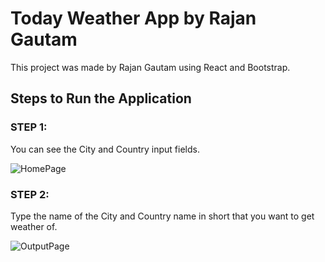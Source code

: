 # Today Weather App by Rajan Gautam

This project was made by Rajan Gautam using React and Bootstrap.

## Steps to Run the Application

### STEP 1:

You can see the City and Country input fields.

![HomePage](https://user-images.githubusercontent.com/71542496/114294794-950c3100-9abe-11eb-9c03-1ccd1a944323.png)

### STEP 2:

Type the name of the City and Country name in short that you want to get weather of.

![OutputPage](https://user-images.githubusercontent.com/71542496/114294882-2085c200-9abf-11eb-901e-9c65a2e6bff3.png)
